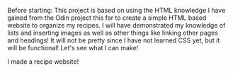 Before starting:
This project is based on using the HTML knowledge I have gained from the Odin project this far to create a simple HTML based website to organize my recipes.
I will have demonstrated my knowledge of lists and inserting images as well as other things like linking other pages and headings!
It will not be pretty since I have not learned CSS yet, but it will be functional! 
Let's see what I can make!

<p> I made a recipe website! </p>